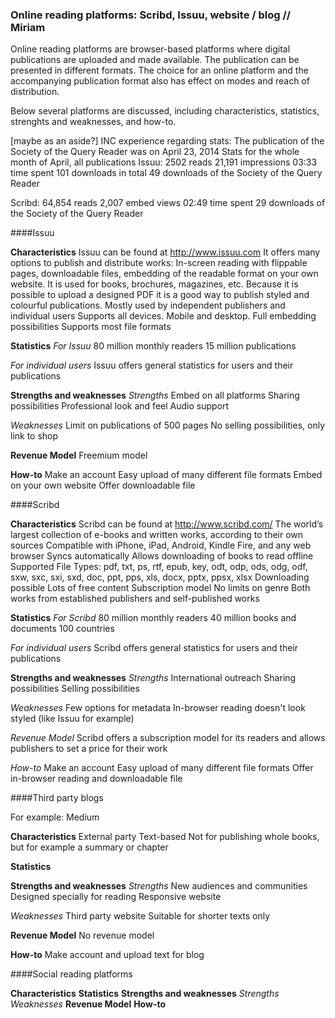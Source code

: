 ### Online reading platforms: Scribd, Issuu, website / blog // Miriam

Online reading platforms are browser-based platforms where digital publications are uploaded and made available. The publication can be presented in different formats. The choice for an online platform and the accompanying publication format also has effect on modes and reach of distribution.

Below several platforms are discussed, including characteristics, statistics, strenghts and weaknesses, and how-to.

[maybe as an aside?] INC experience regarding stats:
The publication of the Society of the Query Reader was on April 23, 2014
Stats for the whole month of April, all publications
Issuu:
2502 reads
21,191 impressions
03:33 time spent
101 downloads in total
49 downloads of the Society of the Query Reader

Scribd:
64,854 reads
2,007 embed views
02:49 time spent
29 downloads of the Society of the Query Reader




####Issuu

**Characteristics**
Issuu can be found at http://www.issuu.com
It offers many options to publish and distribute works: In-screen reading with flippable pages, downloadable files, embedding of the readable format on your own website. It is used for books, brochures, magazines, etc. Because it is possible to upload a designed PDF it is a good way to publish styled and colourful publications. 
Mostly used by independent publishers and individual users
Supports all devices. Mobile and desktop.
Full embedding possibilities
Supports most file formats




**Statistics**
*For Issuu*
80 million monthly readers
15 million publications


*For individual users*
Issuu offers general statistics for users and their publications


**Strengths and weaknesses**
*Strengths*
Embed on all platforms
Sharing possibilities
Professional look and feel
Audio support

*Weaknesses*
Limit on publications of 500 pages
No selling possibilities, only link to shop

**Revenue Model**
Freemium model

**How-to**
Make an account
Easy upload of many different file formats
Embed on your own website
Offer downloadable file


####Scribd

**Characteristics**
Scribd can be found at http://www.scribd.com/
The world’s largest collection of e-books and written works, according to their own sources
Compatible with iPhone, iPad, Android, Kindle Fire, and any web browser
Syncs automatically
Allows downloading of books to read offline
Supported File Types: pdf, txt, ps, rtf, epub, key, odt, odp, ods, odg, odf, sxw, sxc, sxi, sxd, doc, ppt, pps, xls, docx, pptx, ppsx, xlsx
Downloading possible
Lots of free content
Subscription model
No limits on genre
Both works from established publishers and self-published works

**Statistics**
*For Scribd*
80 million monthly readers
40 million books and documents
100 countries

*For individual users*
Scribd offers general statistics for users and their publications

**Strengths and weaknesses**
*Strengths*
International outreach
Sharing possibilities
Selling possibilities

*Weaknesses*
Few options for metadata
In-browser reading doesn't look styled (like Issuu for example)

*Revenue Model*
Scribd offers a subscription model for its readers and allows publishers to set a price for their work

*How-to*
Make an account
Easy upload of many different file formats
Offer in-browser reading and downloadable file


####Third party blogs

For example: Medium

**Characteristics**
External party
Text-based
Not for publishing whole books, but for example a summary or chapter


**Statistics**


**Strengths and weaknesses**
*Strengths*
New audiences and communities
Designed specially for reading 
Responsive website

*Weaknesses*
Third party website
Suitable for shorter texts only

**Revenue Model**
No revenue model

**How-to**
Make account and upload text for blog



####Social reading platforms

**Characteristics**
**Statistics**
**Strengths and weaknesses**
*Strengths*
*Weaknesses*
**Revenue Model**
**How-to**





